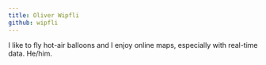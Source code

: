 ```yaml
---
title: Oliver Wipfli
github: wipfli
---
```


I like to fly hot-air balloons and I enjoy online maps, especially with real-time data. He/him.
